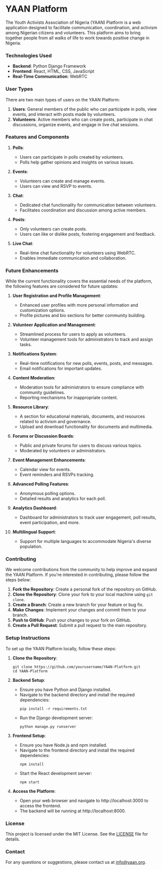 
# YAAN Platform

The Youth Activists Association of Nigeria (YAAN) Platform is a web application designed to facilitate communication, coordination, and activism among Nigerian citizens and volunteers. This platform aims to bring together people from all walks of life to work towards positive change in Nigeria. 

### Technologies Used

- **Backend**: Python Django Framework
- **Frontend**: React, HTML, CSS, JavaScript
- **Real-Time Communication**: WebRTC

### User Types

There are two main types of users on the YAAN Platform:

1. **Users**: General members of the public who can participate in polls, view events, and interact with posts made by volunteers.
2. **Volunteers**: Active members who can create posts, participate in chat discussions, organize events, and engage in live chat sessions.

### Features and Components

1. **Polls**: 
    - Users can participate in polls created by volunteers.
    - Polls help gather opinions and insights on various issues.

2. **Events**: 
    - Volunteers can create and manage events.
    - Users can view and RSVP to events.

3. **Chat**:
    - Dedicated chat functionality for communication between volunteers.
    - Facilitates coordination and discussion among active members.

4. **Posts**:
    - Only volunteers can create posts.
    - Users can like or dislike posts, fostering engagement and feedback.

5. **Live Chat**:
    - Real-time chat functionality for volunteers using WebRTC.
    - Enables immediate communication and collaboration.

### Future Enhancements

While the current functionality covers the essential needs of the platform, the following features are considered for future updates:

1. **User Registration and Profile Management**:
    - Enhanced user profiles with more personal information and customization options.
    - Profile pictures and bio sections for better community building.

2. **Volunteer Application and Management**:
    - Streamlined process for users to apply as volunteers.
    - Volunteer management tools for administrators to track and assign tasks.

3. **Notifications System**:
    - Real-time notifications for new polls, events, posts, and messages.
    - Email notifications for important updates.

4. **Content Moderation**:
    - Moderation tools for administrators to ensure compliance with community guidelines.
    - Reporting mechanisms for inappropriate content.

5. **Resource Library**:
    - A section for educational materials, documents, and resources related to activism and governance.
    - Upload and download functionality for documents and multimedia.

6. **Forums or Discussion Boards**:
    - Public and private forums for users to discuss various topics.
    - Moderated by volunteers or administrators.

7. **Event Management Enhancements**:
    - Calendar view for events.
    - Event reminders and RSVPs tracking.

8. **Advanced Polling Features**:
    - Anonymous polling options.
    - Detailed results and analytics for each poll.

9. **Analytics Dashboard**:
    - Dashboard for administrators to track user engagement, poll results, event participation, and more.

10. **Multilingual Support**:
    - Support for multiple languages to accommodate Nigeria's diverse population.

### Contributing

We welcome contributions from the community to help improve and expand the YAAN Platform. If you're interested in contributing, please follow the steps below:

1. **Fork the Repository**: Create a personal fork of the repository on GitHub.
2. **Clone the Repository**: Clone your fork to your local machine using `git clone`.
3. **Create a Branch**: Create a new branch for your feature or bug fix.
4. **Make Changes**: Implement your changes and commit them to your branch.
5. **Push to GitHub**: Push your changes to your fork on GitHub.
6. **Create a Pull Request**: Submit a pull request to the main repository.

### Setup Instructions

To set up the YAAN Platform locally, follow these steps:

1. **Clone the Repository**: 
    ```
    git clone https://github.com/yourusername/YAAN-Platform.git
    cd YAAN-Platform
    ```

2. **Backend Setup**:
    - Ensure you have Python and Django installed.
    - Navigate to the backend directory and install the required dependencies:
        ```
        pip install -r requirements.txt
        ```
    - Run the Django development server:
        ```
        python manage.py runserver
        ```

3. **Frontend Setup**:
    - Ensure you have Node.js and npm installed.
    - Navigate to the frontend directory and install the required dependencies:
        ```
        npm install
        ```
    - Start the React development server:
        ```
        npm start
        ```

4. **Access the Platform**:
    - Open your web browser and navigate to http://localhost:3000 to access the frontend.
    - The backend will be running at http://localhost:8000.

### License

This project is licensed under the MIT License. See the [LICENSE](LICENSE) file for details.

### Contact

For any questions or suggestions, please contact us at info@yaan.org.

